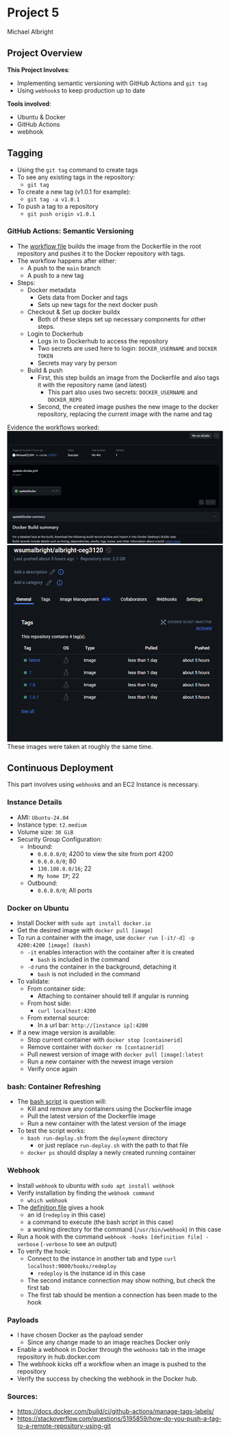 # Project 5
Michael Albright


## Project Overview
**This Project Involves**:
- Implementing semantic versioning with GitHub Actions and `git tag`
- Using `webhook`s to keep production up to date

**Tools involved**:
- Ubuntu & Docker
- GitHub Actions
- webhook


## Tagging
* Using the `git tag` command to create tags
* To see any existing tags in the repository:
  * `git tag`
* To create a new tag (v1.0.1 for example):
  * `git tag -a v1.0.1`
* To push a tag to a repository
  * `git push origin v1.0.1`

### GitHub Actions: Semantic Versioning
* The [workflow file](.github/workflows/update-docker.yml) builds the image from the Dockerfile in the root repository and pushes it to the Docker repository with tags.
* The workflow happens after either:
  * A push to the `main` branch
  * A push to a new tag
* Steps:
  * Docker metadata
    * Gets data from Docker and tags
    * Sets up new tags for the next docker push
  * Checkout & Set up docker buildx
    * Both of these steps set up necessary components for other steps.
  * Login to Dockerhub
    * Logs in to Dockerhub to access the repository
    * Two secrets are used here to login: `DOCKER_USERNAME` and `DOCKER TOKEN`
    * Secrets may vary by person
  * Build & push
    * First, this step builds an image from the Dockerfile and also tags it with the repository name (and latest)
      * This part also uses two secrets: `DOCKER_USERNAME` and `DOCKER_REPO`
    * Second, the created image pushes the new image to the docker repository, replacing the current image with the name and tag

Evidence the workflows worked:
![The GitHub Action ran](images/GitHubActionRan.png)
![The Docker images with versions](images/DockerSemanticVersion.png)
These images were taken at roughly the same time.


## Continuous Deployment
This part involves using `webhook`s and an EC2 Instance is necessary.

### Instance Details
* AMI:              `Ubuntu-24.04`
* Instance type:    `t2.medium`
* Volume size:      `30 GiB`
* Security Group Configuration:
  * Inbound:
    * `0.0.0.0/0`; 4200     to view the site from port 4200
    * `0.0.0.0/0`; 80
    * `130.108.0.0/16`; 22
    * `My home IP`; 22
  * Outbound:
    * `0.0.0.0/0`; All ports

### Docker on Ubuntu
* Install Docker with `sudo apt install docker.io`
* Get the desired image with `docker pull [image]`
* To run a container with the image, use `docker run [-it/-d] -p 4200:4200 [image] (bash)`
  * `-it` enables interaction with the container after it is created
    * `bash` is included in the command
  * `-d` runs the container in the background, detaching it
    * `bash` is not included in the command
* To validate:
  * From container side:
    * Attaching to container should tell if angular is running
  * From host side:
    * `curl localhost:4200`
  * From external source:
    * In a url bar: `http://[instance ip]:4200`
* If a new image version is available:
  * Stop current container with `docker stop [containerid]`
  * Remove container with `docker rm [containerid]`
  * Pull newest version of image with `docker pull [image]:latest`
  * Run a new container with the newest image version
  * Verify once again

### bash: Container Refreshing
* The [bash script](deployment/run-deploy.sh) is question will:
  * Kill and remove any containers using the Dockerfile image
  * Pull the latest version of the Dockerfile image
  * Run a new container with the latest version of the image
* To test the script works:
  * `bash run-deploy.sh` from the `deployment` directory
    * or just replace `run-deploy.sh` with the path to that file
  * `docker ps` should display a newly created running container

### Webhook
* Install `webhook` to ubuntu with `sudo apt install webhook`
* Verify installation by finding the `webhook command`
  * `which webhook`
* The [definition file](deployment/hooks.json) gives a hook
  * an id (`redeploy` in this case)
  * a command to execute (the bash script in this case)
  * a working directory for the command (`/usr/bin/webhook`) in this case
* Run a hook with the command `webhook -hooks [definition file] -verbose` (`-verbose` to see an output)
* To verify the hook:
  * Connect to the instance in another tab and type `curl localhost:9000/hooks/redeploy`
    * `redeploy` is the instance id in this case
  * The second instance connection may show nothing, but check the first tab
  * The first tab should be mention a connection has been made to the hook

### Payloads
* I have chosen Docker as the payload sender
  * Since any change made to an image reaches Docker only
* Enable a webhook in Docker through the `webhooks` tab in the image repository in hub.docker.com
* The webhook kicks off a workflow when an image is pushed to the repository
* Verify the success by checking the webhook in the Docker hub.



### Sources:
* https://docs.docker.com/build/ci/github-actions/manage-tags-labels/
* https://stackoverflow.com/questions/5195859/how-do-you-push-a-tag-to-a-remote-repository-using-git

